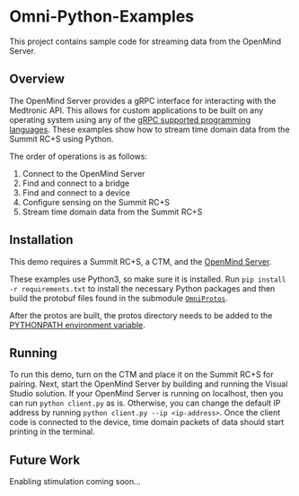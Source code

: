 # Omni-Python-Examples

This project contains sample code for streaming data from the OpenMind Server. 

## Overview

The OpenMind Server provides a gRPC interface for interacting with the Medtronic API. This allows for custom applications to be built on any operating system using any of the [gRPC supported programming languages](https://grpc.io/docs/languages/). These examples show how to stream time domain data from the Summit RC+S using Python. 

The order of operations is as follows: 

1. Connect to the OpenMind Server
2. Find and connect to a bridge 
3. Find and connect to a device 
4. Configure sensing on the Summit RC+S
5. Stream time domain data from the Summit RC+S 

## Installation 

This demo requires a Summit RC+S, a CTM, and the [OpenMind Server](https://github.com/openmind-consortium/OmniSummitDeviceService). 

These examples use Python3, so make sure it is installed. Run `pip install -r requirements.txt` to install the necessary Python packages and then build the protobuf files found in the submodule [`OmniProtos`](https://github.com/openmind-consortium/OmniProtos/tree/c8c2ad547a8bd7b890eb2ed20532e48beccb507e). 

After the protos are built, the protos directory needs to be added to the [PYTHONPATH environment variable](https://www.simplilearn.com/tutorials/python-tutorial/python-path#setting_the_python_environment_variable_pythonpath_on_windows). 

## Running

To run this demo, turn on the CTM and place it on the Summit RC+S for pairing. Next, start the OpenMind Server by building and running the Visual Studio solution. If your OpenMind Server is running on localhost, then you can run `python client.py` as is. Otherwise, you can change the default IP address by running `python client.py --ip <ip-address>`. Once the client code is connected to the device, time domain packets of data should start printing in the terminal. 

## Future Work

Enabling stimulation coming soon... 
